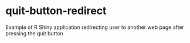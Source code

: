 # quit-button-redirect
Example of R Shiny application redirecting user to another web page after pressing the quit button
